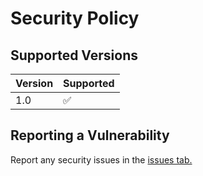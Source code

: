 # Security Policy

## Supported Versions

| Version | Supported          |
| ------- | ------------------ |
|   1.0   | :white_check_mark: |

## Reporting a Vulnerability

Report any security issues in the [issues tab.](https://github.com/AcronicalYT/LavaRises/issues)
